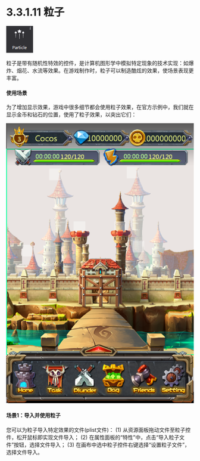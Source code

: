 # 3.3.1.11 粒子

 
![image](res/image098.png)

粒子是带有随机性特效的控件，是计算机图形学中模拟特定现象的技术实现：如爆炸、烟花、水流等效果。在游戏制作时，粒子可以制造酷炫的效果，使场景表现更丰富。

#### 使用场景
为了增加显示效果，游戏中很多细节都会使用粒子效果，在官方示例中，我们就在显示金币和钻石的位置，使用了粒子效果，以突出它们：

![image](res/image093.png)

  
#### 场景1：导入并使用粒子
您可以为粒子导入特定效果的文件(plist文件)：
(1)	从资源面板拖动文件至粒子控件，松开鼠标即实现文件导入；
(2)	在属性面板的“特性”中，点击“导入粒子文件”按钮，选择文件导入；
(3)	在画布中选中粒子控件右键选择“设置粒子文件”，选择文件导入。

